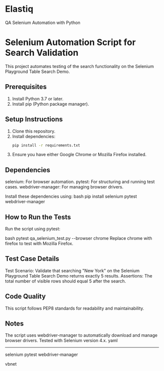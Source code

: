 # Elastiq
QA Selenium Automation with Python

# Selenium Automation Script for Search Validation

This project automates testing of the search functionality on the Selenium Playground Table Search Demo.

## Prerequisites

1. Install Python 3.7 or later.
2. Install pip (Python package manager).

## Setup Instructions

1. Clone this repository.
2. Install dependencies:
   ```bash
   pip install -r requirements.txt

3. Ensure you have either Google Chrome or Mozilla Firefox installed.
## Dependencies
selenium: For browser automation.
pytest: For structuring and running test cases.
webdriver-manager: For managing browser drivers.

Install these dependencies using:
bash
pip install selenium pytest webdriver-manager

## How to Run the Tests
Run the script using pytest:

bash
pytest qa_selenium_test.py --browser chrome
Replace chrome with firefox to test with Mozilla Firefox.

## Test Case Details
Test Scenario: Validate that searching "New York" on the Selenium Playground Table Search Demo returns exactly 5 results.
Assertions:
The total number of visible rows should equal 5 after the search.
## Code Quality
This script follows PEP8 standards for readability and maintainability.

## Notes
The script uses webdriver-manager to automatically download and manage browser drivers.
Tested with Selenium version 4.x.
yaml


---

selenium pytest webdriver-manager

vbnet


